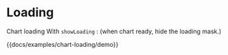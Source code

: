 # Loading

Chart loading With `showLoading` : (when chart ready, hide the loading mask.)

{{docs/examples/chart-loading/demo}}
